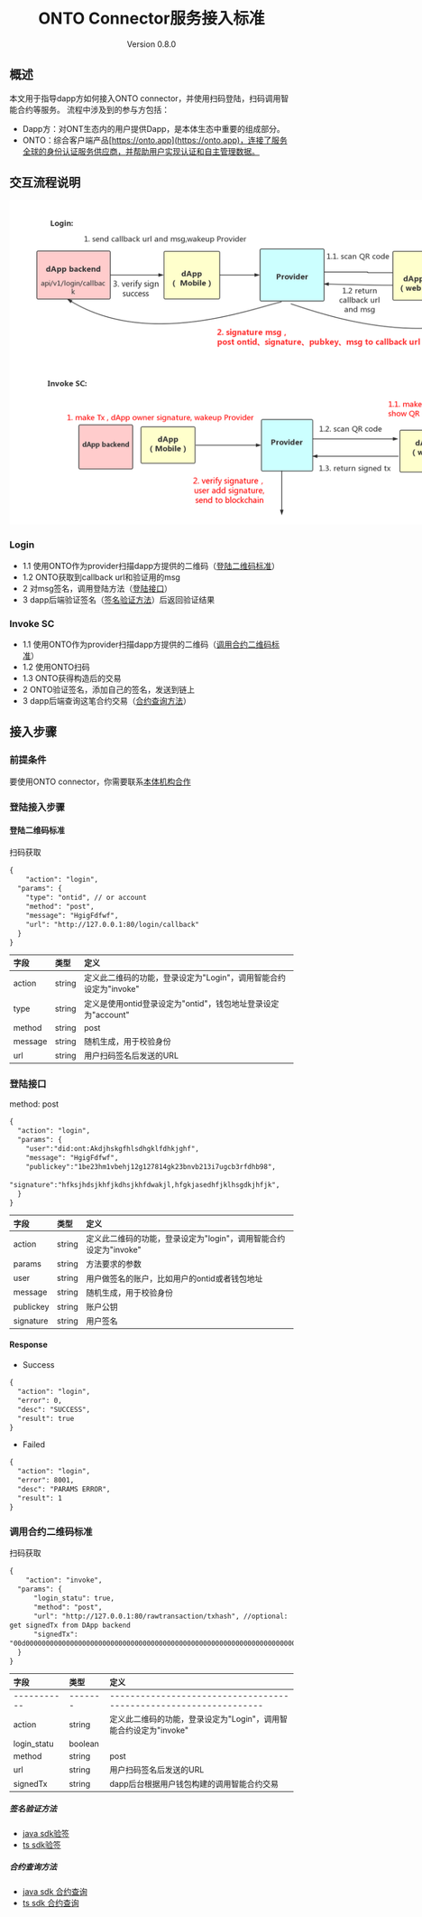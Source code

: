 <h1 align="center">ONTO Connector服务接入标准 </h1>
<p align="center" class="version">Version 0.8.0 </p>

## 概述

本文用于指导dapp方如何接入ONTO connector，并使用扫码登陆，扫码调用智能合约等服务。
流程中涉及到的参与方包括：

* Dapp方：对ONT生态内的用户提供Dapp，是本体生态中重要的组成部分。
* ONTO：综合客户端产品[https://onto.app](https://onto.app)，连接了服务全球的身份认证服务供应商，并帮助用户实现认证和自主管理数据。

## 交互流程说明

<img src="../../assets/split-login-invoke.png" style="max-width:1000px"/>

### Login
- 1.1 使用ONTO作为provider扫描dapp方提供的二维码（[登陆二维码标准](#登陆二维码标准)）
- 1.2 ONTO获取到callback url和验证用的msg
- 2 对msg签名，调用登陆方法（[登陆接口](#登陆接口)）
- 3 dapp后端验证签名（[签名验证方法](#签名验证方法)）后返回验证结果

### Invoke SC
- 1.1 使用ONTO作为provider扫描dapp方提供的二维码（[调用合约二维码标准](#调用合约二维码标准)）
- 1.2 使用ONTO扫码
- 1.3 ONTO获得构造后的交易
- 2 ONTO验证签名，添加自己的签名，发送到链上
- 3 dapp后端查询这笔合约交易（[合约查询方法](#合约查询方法)）

## 接入步骤

### 前提条件
要使用ONTO connector，你需要联系[本体机构合作](https://info.ont.io/cooperation/en)

### 登陆接入步骤

#### 登陆二维码标准
扫码获取

```
{
	"action": "login",
  "params": {
    "type": "ontid", // or account
    "method": "post",
    "message": "HgigFdfwf",
    "url": "http://127.0.0.1:80/login/callback"
  }
}
```

|字段|类型|定义|
| :---| :---| :---|
| action   |  string |  定义此二维码的功能，登录设定为"Login"，调用智能合约设定为"invoke" |
| type   |  string |  定义是使用ontid登录设定为"ontid"，钱包地址登录设定为"account" |
| method   | string  | post  |
| message   | string  | 随机生成，用于校验身份  |
| url   | string  |  用户扫码签名后发送的URL |

### 登陆接口
method: post

```
{
  "action": "login",
  "params": {
    "user":"did:ont:Akdjhskgfhlsdhgklfdhkjghf",
    "message": "HgigFdfwf",
    "publickey":"1be23hm1vbehj12g127814gk23bnvb213i7ugcb3rfdhb98",
    "signature":"hfksjhdsjkhfjkdhsjkhfdwakjl,hfgkjasedhfjklhsgdkjhfjk",
  }
}
```

|字段|类型|定义|
| :---| :---| :---|
| action | string | 定义此二维码的功能，登录设定为"login"，调用智能合约设定为"invoke" |
| params | string | 方法要求的参数 |
| user | string | 用户做签名的账户，比如用户的ontid或者钱包地址 |
| message   | string  | 随机生成，用于校验身份  |
| publickey | string | 账户公钥 |
| signature  |  string |  用户签名 |

#### Response
* Success

```
{
  "action": "login",
  "error": 0,
  "desc": "SUCCESS",
  "result": true
}
```

* Failed

```
{
  "action": "login",
  "error": 8001,
  "desc": "PARAMS ERROR",
  "result": 1
}
```


### 调用合约二维码标准
扫码获取

```
{
	"action": "invoke",
  "params": {
      "login_statu": true,
      "method": "post",
      "url": "http://127.0.0.1:80/rawtransaction/txhash", //optional: get signedTx from DApp backend
      "signedTx": "00d000000000000000000000000000000000000000000000000000000000000000000000000000000000140000000000000000000000000000000000000004010b506172616d436f6e66696703312e300d4f6e746f6c6f6779205465616d0e636f6e74616374406f6e742e696f2b436861696e20476c6f62616c20456e7669726f6e6d656e74205661726961626c6573204d616e61676572200000"
  }
}
```

|字段|类型|定义|
| :---        | :---    | :---                                                              |
| ----------- | ------- | ----------------------------------------------------------------- |
| action      | string  | 定义此二维码的功能，登录设定为"Login"，调用智能合约设定为"invoke" |
| login_statu | boolean |                                                                   |
| method      | string  | post                                                              |
| url         | string  | 用户扫码签名后发送的URL                                           |
| signedTx    | string  | dapp后台根据用户钱包构建的调用智能合约交易                        |



##### 签名验证方法
* [java sdk验签](https://github.com/ontio/ontology-java-sdk/blob/master/docs/cn/interface.md#%E7%AD%BE%E5%90%8D%E9%AA%8C%E7%AD%BE)
* [ts sdk验签](https://github.com/ontio/ontology-ts-sdk/blob/master/test/message.test.ts)

##### 合约查询方法
* [java sdk 合约查询](https://github.com/ontio/ontology-java-sdk/blob/master/docs/cn/basic.md#%E4%B8%8E%E9%93%BE%E4%BA%A4%E4%BA%92%E6%8E%A5%E5%8F%A3)
* [ts sdk 合约查询](https://github.com/ontio/ontology-ts-sdk/blob/master/test/websocket.test.ts)
